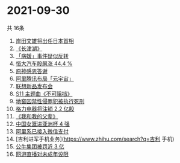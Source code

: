 # 2021-09-30
  共 16条

  <!-- BEGIN -->
  <!-- 最后更新时间:Thu Sep 30 2021 05:09:25 GMT+0000 (Coordinated Universal Time) -->
  1. [岸田文雄将出任日本首相](https://www.zhihu.com/search?q=岸田文雄)
1. [《长津湖》](https://www.zhihu.com/search?q=长津湖)
1. [「病媛」事件疑似反转](https://www.zhihu.com/search?q=病媛)
1. [恒大汽车股飙涨 44.4 %](https://www.zhihu.com/search?q=恒大)
1. [原神感恩答谢](https://www.zhihu.com/search?q=原神)
1. [阿里腾讯布局「元宇宙」](https://www.zhihu.com/search?q=元宇宙)
1. [联想新品发布会](https://www.zhihu.com/search?q=联想新品)
1. [S11 主题曲《不可阻挡》](https://www.zhihu.com/search?q=s11主题曲)
1. [地窖囚禁性侵罪犯被执行死刑](https://www.zhihu.com/search?q=地窖囚禁)
1. [格力电器将注销 2.2 亿股](https://www.zhihu.com/search?q=格力股份)
1. [《我和我的父辈》](https://www.zhihu.com/search?q=我和我的父辈)
1. [中国女篮进亚洲杯 4 强](https://www.zhihu.com/search?q=中国女篮)
1. [阿里系已接入微信支付](https://www.zhihu.com/search?q=微信支付)
1. [吉利进军手机业务](https://www.zhihu.com/search?q=吉利 手机)
1. [公牛集团被罚近 3 亿](https://www.zhihu.com/search?q=公牛集团)
1. [网游直播对未成年设限](https://www.zhihu.com/search?q=网游)
  <!-- END -->
  